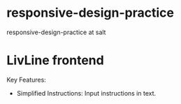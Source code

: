 # responsive-design-practice
responsive-design-practice at salt

# LivLine frontend
Key Features:
- Simplified Instructions: Input instructions in text.
